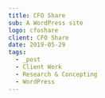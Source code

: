 ```yaml
---
title: CFO Share
sub: A WordPress site
logo: cfoshare
client: CFO Share
date: 2019-05-29
tags:
  - _post
  - Client Work
  - Research & Concepting
  - WordPress
---
```



